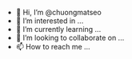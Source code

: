 - 👋 Hi, I’m @chuongmatseo
- 👀 I’m interested in ...
- 🌱 I’m currently learning ...
- 💞️ I’m looking to collaborate on ...
- 📫 How to reach me ...

<!---
chuongmatseo/chuongmatseo is a ✨ special ✨ repository because its `README.md` (this file) appears on your GitHub profile.
You can click the Preview link to take a look at your changes.
--->
